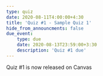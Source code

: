 ```yaml
---
type: quiz
date: 2020-08-11T4:00:00+4:30
title: 'Quiz #1 - Sample Quiz 1'
hide_from_announcments: false
due_event: 
    type: due
    date: 2020-08-13T23:59:00+3:30
    description: 'Quiz #1 due'
---
```

Quiz #1 is now released on Canvas